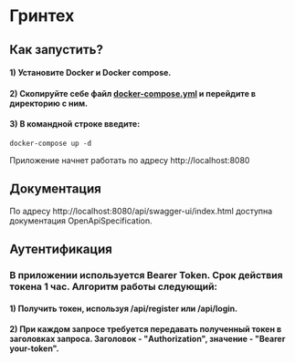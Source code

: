 # Гринтех

## Как запустить?

#### 1) Установите Docker и Docker compose.

#### 2) Скопируйте себе файл [docker-compose.yml](./greentech-backend/docker-compose.yml) и перейдите в директорию с ним.

#### 3) В командной строке введите:
```
docker-compose up -d
```
Приложение начнет работать по адресу http://localhost:8080

## Документация

По адресу http://localhost:8080/api/swagger-ui/index.html доступна документация OpenApiSpecification.

## Аутентификация

### В приложении используется Bearer Token. Срок действия токена 1 час. Алгоритм работы следующий:

#### 1) Получить токен, используя /api/register или /api/login.

#### 2) При каждом запросе требуется передавать полученный токен в заголовках запроса. Заголовок - "Authorization", значение - "Bearer your-token".
